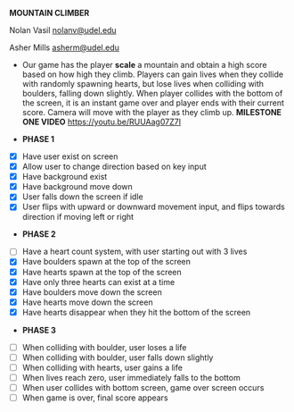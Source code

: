 **MOUNTAIN CLIMBER**

Nolan Vasil nolanv@udel.edu

Asher Mills asherm@udel.edu
- Our game has the player **scale** a mountain and obtain a high score based on how high they climb. Players can gain 
lives when they collide with randomly spawning hearts, but lose lives when colliding with boulders, falling down slightly. When
player collides with the bottom of the screen, it is an instant game over and player ends with their current score. Camera will
move with the player as they climb up.
**MILESTONE ONE VIDEO**
https://youtu.be/RUUAag07Z7I

- **PHASE 1**
- [x] Have user exist on screen
- [x] Allow user to change direction based on key input
- [x] Have background exist
- [x] Have background move down
- [x] User falls down the screen if idle
- [x] User flips with upward or downward movement input, and flips towards direction if moving left or right
- **PHASE 2**
- [ ] Have a heart count system, with user starting out with 3 lives
- [X] Have boulders spawn at the top of the screen
- [X] Have hearts spawn at the top of the screen
- [X] Have only three hearts can exist at a time
- [X] Have boulders move down the screen
- [X] Have hearts move down the screen
- [X] Have hearts disappear when they hit the bottom of the screen
- **PHASE 3**
- [ ] When colliding with boulder, user loses a life
- [ ] When colliding with boulder, user falls down slightly
- [ ] When colliding with hearts, user gains a life
- [ ] When lives reach zero, user immediately falls to the bottom
- [ ] When user collides with bottom screen, game over screen occurs
- [ ] When game is over, final score appears